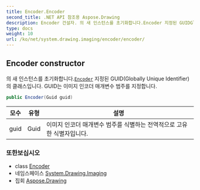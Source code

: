 ```yaml
---
title: Encoder.Encoder
second_title: .NET API 참조용 Aspose.Drawing
description: Encoder 건설자. 의 새 인스턴스를 초기화합니다.Encoder 지정된 GUIDGlobally Unique Identifier의 클래스입니다. GUID는 이미지 인코더 매개변수 범주를 지정합니다.
type: docs
weight: 10
url: /ko/net/system.drawing.imaging/encoder/encoder/
---
```

## Encoder constructor

의 새 인스턴스를 초기화합니다.[`Encoder`](../) 지정된 GUID(Globally Unique Identifier)의 클래스입니다. GUID는 이미지 인코더 매개변수 범주를 지정합니다.

```csharp
public Encoder(Guid guid)
```

| 모수 | 유형 | 설명 |
| --- | --- | --- |
| guid | Guid | 이미지 인코더 매개변수 범주를 식별하는 전역적으로 고유한 식별자입니다. |

### 또한보십시오

* class [Encoder](../)
* 네임스페이스 [System.Drawing.Imaging](../../encoder/)
* 집회 [Aspose.Drawing](../../../)


